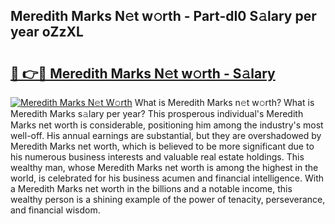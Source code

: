 ## Meredith Marks N𝚎t w𝚘rth - Part-dI0 S𝚊lary per year oZzXL

# <h2><a href="http://gc0cc79.nevu.top/?p=Meredith+Marks">🔗 👉🔴 Meredith Marks N𝚎t w𝚘rth - S𝚊lary</a></h2>

[![Meredith Marks N𝚎t W𝚘rth](https://i.imgur.com/Oavwk0R.jpeg)](http://gc0cc79.nevu.top/?p=Meredith+Marks)
What is Meredith Marks n𝚎t w𝚘rth? What is Meredith Marks s𝚊lary per year?
This prosperous individual's Meredith Marks net worth is considerable, positioning him among the industry's most well-off. His annual earnings are substantial, but they are overshadowed by Meredith Marks net worth, which is believed to be more significant due to his numerous business interests and valuable real estate holdings. This wealthy man, whose Meredith Marks net worth is among the highest in the world, is celebrated for his business acumen and financial intelligence. With a Meredith Marks net worth in the billions and a notable income, this wealthy person is a shining example of the power of tenacity, perseverance, and financial wisdom.

